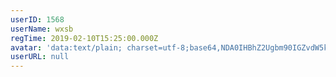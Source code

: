 ```yaml
---
userID: 1568
userName: wxsb
regTime: 2019-02-10T15:25:00.000Z
avatar: 'data:text/plain; charset=utf-8;base64,NDA0IHBhZ2Ugbm90IGZvdW5kCg=='
userURL: null
---
```



